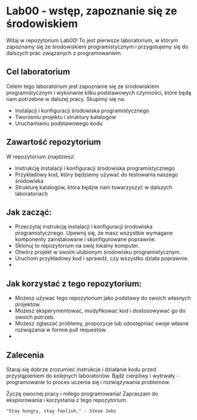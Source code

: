 # Lab00 - wstęp, zapoznanie się ze środowiskiem

Witaj w repozytorium Lab00! To jest pierwsze laboratorium, w którym zapoznamy się ze środowiskiem programistycznym i przygotujemy się do dalszych prac związanych z programowaniem.

## Cel laboratorium
Celem tego laboratorium jest zapoznanie się ze środowiskiem programistycznym i wykonanie kilku podstawowych czynności, które będą nam potrzebne w dalszej pracy. Skupimy się na:

- Instalacji i konfiguracji środowiska programistycznego
- Tworzeniu projektu i struktury katalogów
- Uruchamianiu podstawowego kodu

## Zawartość repozytorium
W repozytorium znajdziesz:

- Instrukcję instalacji i konfiguracji środowiska programistycznego
- Przykładowy kod, który będziemy używać do testowania naszego środowiska
- Strukturę katalogów, która będzie nam towarzyszyć w dalszych laboratoriach

## Jak zacząć:

- Przeczytaj instrukcję instalacji i konfiguracji środowiska programistycznego. Upewnij się, że masz wszystkie wymagane komponenty zainstalowane i skonfigurowane poprawnie.
- Sklonuj to repozytorium na swój lokalny komputer.
- Otwórz projekt w swoim ulubionym środowisku programistycznym.
- Uruchom przykładowy kod i sprawdź, czy wszystko działa poprawnie.
- 
## Jak korzystać z tego repozytorium:

- Możesz używać tego repozytorium jako podstawy do swoich własnych projektów.
- Możesz eksperymentować, modyfikować kod i dostosowywać go do swoich potrzeb.
- Możesz zgłaszać problemy, propozycje lub udostępniać swoje własne rozwiązania w formie pull requestów.
- 
## Zalecenia
Staraj się dobrze zrozumieć instrukcje i działanie kodu przed przystąpieniem do kolejnych laboratoriów.
Bądź cierpliwy i wytrwały - programowanie to proces uczenia się i rozwiązywania problemów.

Życzę owocnej pracy i miłego programowania!
Zapraszam do eksplorowania i korzystania z tego repozytorium.

`"Stay hungry, stay foolish." - Steve Jobs`

